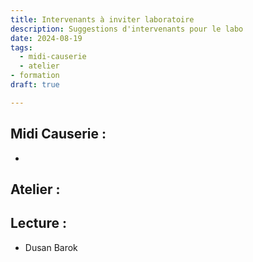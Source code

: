```yaml
---
title: Intervenants à inviter laboratoire
description: Suggestions d'intervenants pour le labo
date: 2024-08-19
tags: 
  - midi-causerie
  - atelier
- formation
draft: true

---
```


## Midi Causerie : 

- 

## Atelier : 



## Lecture : 

- Dusan Barok 